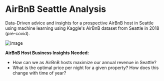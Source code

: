 # AirBnB Seattle Analysis
Data-Driven advice and insights for a prospective AirBnB host in Seattle using machine learning using Kaggle's AirBnB dataset from Seattle in 2018 (pre-covid).

![image](https://user-images.githubusercontent.com/26237520/120263029-415bde00-c2de-11eb-9ed4-fc4d1b74f343.png)

**AirBnB Host Business Insights Needed:**
- How can we as AirBnB hosts maximize our annual revenue in Seattle? 
- What is the optimal price per night for a given property? How does this change with time of year? 


